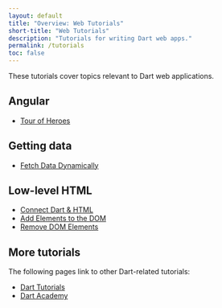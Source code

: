 ```yaml
---
layout: default
title: "Overview: Web Tutorials"
short-title: "Web Tutorials"
description: "Tutorials for writing Dart web apps."
permalink: /tutorials
toc: false
---
```


These tutorials cover topics relevant to Dart web applications.

## Angular

* [Tour of Heroes](/angular/tutorial)

## Getting data

* [Fetch Data Dynamically](/tutorials/get-data/fetch-data)

## Low-level HTML

* [Connect Dart & HTML](/tutorials/low-level-html/connect-dart-html)
* [Add Elements to the DOM](/tutorials/low-level-html/add-elements)
* [Remove DOM Elements](/tutorials/low-level-html/remove-elements)

## More tutorials

The following pages link to other Dart-related tutorials:

* [Dart Tutorials]({{site.dartlang}}/tutorials)
* [Dart Academy](https://dart.academy)
